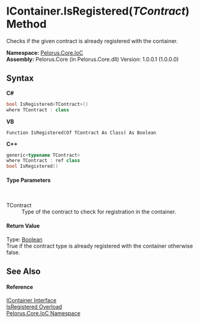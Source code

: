 # IContainer.IsRegistered(*TContract*) Method 
 

Checks if the given contract is already registered with the container.

**Namespace:**&nbsp;<a href="D77506BC">Pelorus.Core.IoC</a><br />**Assembly:**&nbsp;Pelorus.Core (in Pelorus.Core.dll) Version: 1.0.0.1 (1.0.0.0)

## Syntax

**C#**<br />
``` C#
bool IsRegistered<TContract>()
where TContract : class

```

**VB**<br />
``` VB
Function IsRegistered(Of TContract As Class) As Boolean
```

**C++**<br />
``` C++
generic<typename TContract>
where TContract : ref class
bool IsRegistered()
```


#### Type Parameters
&nbsp;<dl><dt>TContract</dt><dd>Type of the contract to check for registration in the container.</dd></dl>

#### Return Value
Type: <a href="http://msdn2.microsoft.com/en-us/library/a28wyd50" target="_blank">Boolean</a><br />True if the contract type is already registered with the container otherwise false.

## See Also


#### Reference
<a href="E534F261">IContainer Interface</a><br /><a href="436D6654">IsRegistered Overload</a><br /><a href="D77506BC">Pelorus.Core.IoC Namespace</a><br />